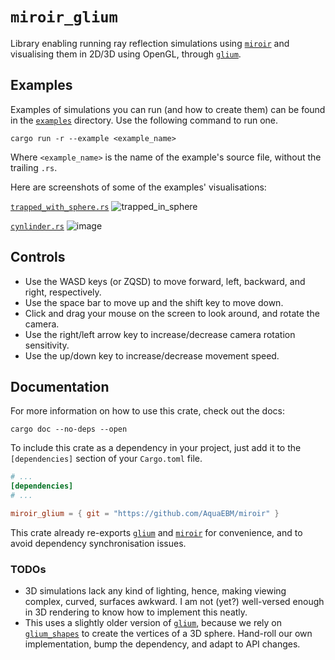 # `miroir_glium`

Library enabling running ray reflection simulations using [`miroir`](../miroir_core) and visualising them in 2D/3D using OpenGL, through [`glium`](https://crates.io/crates/glium/).

## Examples

Examples of simulations you can run (and how to create them) can be found in the [`examples`](examples) directory. Use the following command to run one.

```shell
cargo run -r --example <example_name>
```

Where `<example_name>` is the name of the example's source file, without the trailing `.rs`.

Here are screenshots of some of the examples' visualisations:

[`trapped_with_sphere.rs`](examples/trapped_with_sphere.rs)
![trapped_in_sphere](https://github.com/AquaEBM/miroir/assets/79016373/53693e8c-993f-4919-979e-5c4ca0931ded)

[`cynlinder.rs`](examples/cylinder.rs)
![image](https://github.com/AquaEBM/miroir/assets/79016373/05abbd0d-7268-4bbe-af7b-b9e195bab3bc)

## Controls

- Use the WASD keys (or ZQSD) to move forward, left, backward, and right, respectively.
- Use the space bar to move up and the shift key to move down.
- Click and drag your mouse on the screen to look around, and rotate the camera.
- Use the right/left arrow key to increase/decrease camera rotation sensitivity.
- Use the up/down key to increase/decrease movement speed.

## Documentation

For more information on how to use this crate, check out the docs:

```shell
cargo doc --no-deps --open
```

To include this crate as a dependency in your project, just add it to the `[dependencies]` section of your `Cargo.toml` file.

```toml
# ...
[dependencies]
# ...

miroir_glium = { git = "https://github.com/AquaEBM/miroir" }
```

This crate already re-exports [`glium`](https://crates.io/crates/glium/) and [`miroir`](../miroir_core) for convenience, and to avoid dependency synchronisation issues.

### TODOs

- 3D simulations lack any kind of lighting, hence, making viewing complex, curved, surfaces awkward. I am not (yet?) well-versed enough in 3D rendering to know how to implement this neatly.
- This uses a slightly older version of [`glium`](https://crates.io/crates/glium/), because we rely on [`glium_shapes`](https://crates.io/crates/glium_shapes) to create the vertices of a 3D sphere. Hand-roll our own implementation, bump the dependency, and adapt to API changes.
